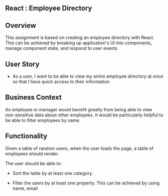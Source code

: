 ## React : Employee Directory

## Overview

This assignment is based on creating an employee directory with React. This can be achieved by breaking up application's UI into components, manage component state, and respond to user events.

## User Story

* As a user, I want to be able to view my entire employee directory at once so that I have quick access to their information.

## Business Context

An employee or manager would benefit greatly from being able to view non-sensitive data about other employees. It would be particularly helpful to be able to filter employees by name.

## Functionality

Given a table of random users, when the user loads the page, a table of employees should render. 

The user should be able to:

  * Sort the table by at least one category. 

  * Filter the users by at least one property. This can be achieved by using name, email

